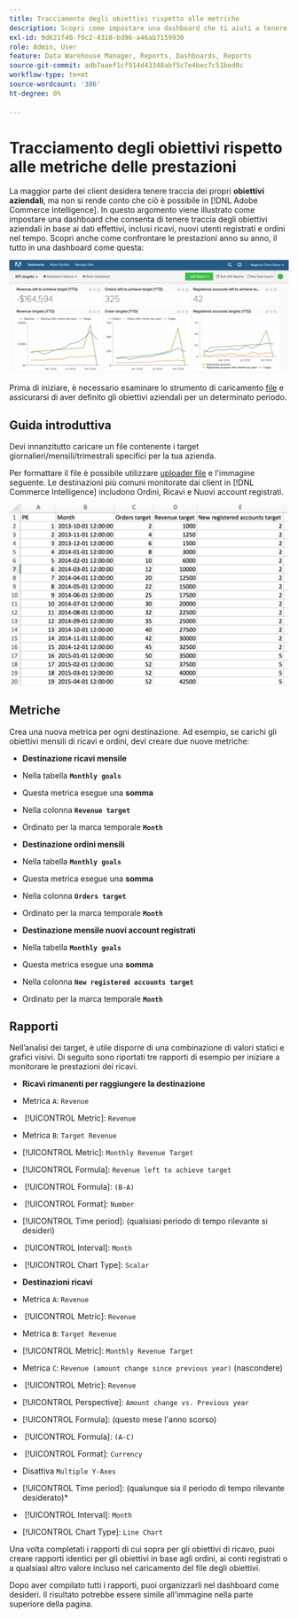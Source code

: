 ```yaml
---
title: Tracciamento degli obiettivi rispetto alle metriche
description: Scopri come impostare una dashboard che ti aiuti a tenere traccia degli obiettivi aziendali in base ai dati effettivi, inclusi ricavi, nuovi utenti registrati e ordini nel tempo.
exl-id: 9d621f40-f9c2-4310-bd96-a46ab7159930
role: Admin, User
feature: Data Warehouse Manager, Reports, Dashboards, Reports
source-git-commit: adb7aaef1cf914d43348abf5c7e4bec7c51bed0c
workflow-type: tm+mt
source-wordcount: '386'
ht-degree: 0%

---
```


# Tracciamento degli obiettivi rispetto alle metriche delle prestazioni

La maggior parte dei client desidera tenere traccia dei propri **obiettivi aziendali**, ma non si rende conto che ciò è possibile in [!DNL Adobe Commerce Intelligence]. In questo argomento viene illustrato come impostare una dashboard che consenta di tenere traccia degli obiettivi aziendali in base ai dati effettivi, inclusi ricavi, nuovi utenti registrati e ordini nel tempo. Scopri anche come confrontare le prestazioni anno su anno, il tutto in una dashboard come questa:

![](../../assets/Goals-_dashboard_2.png)

Prima di iniziare, è necessario esaminare lo strumento di caricamento [file](../importing-data/connecting-data/using-file-uploader.md) e assicurarsi di aver definito gli obiettivi aziendali per un determinato periodo.

## Guida introduttiva

Devi innanzitutto caricare un file contenente i target giornalieri/mensili/trimestrali specifici per la tua azienda.

Per formattare il file è possibile utilizzare [uploader file](../importing-data/connecting-data/using-file-uploader.md) e l&#39;immagine seguente. Le destinazioni più comuni monitorate dai client in [!DNL Commerce Intelligence] includono Ordini, Ricavi e Nuovi account registrati.

![](../../assets/Goals-_Excel.png)

## Metriche

Crea una nuova metrica per ogni destinazione. Ad esempio, se carichi gli obiettivi mensili di ricavi e ordini, devi creare due nuove metriche:

* **Destinazione ricavi mensile**
* Nella tabella **`Monthly goals`**
* Questa metrica esegue una **somma**
* Nella colonna **`Revenue target`**
* Ordinato per la marca temporale **`Month`**

* **Destinazione ordini mensili**
* Nella tabella **`Monthly goals`**
* Questa metrica esegue una **somma**
* Nella colonna **`Orders target`**
* Ordinato per la marca temporale **`Month`**

* **Destinazione mensile nuovi account registrati**
* Nella tabella **`Monthly goals`**
* Questa metrica esegue una **somma**
* Nella colonna **`New registered accounts target`**
* Ordinato per la marca temporale **`Month`**

## Rapporti

Nell’analisi dei target, è utile disporre di una combinazione di valori statici e grafici visivi. Di seguito sono riportati tre rapporti di esempio per iniziare a monitorare le prestazioni dei ricavi.

* **Ricavi rimanenti per raggiungere la destinazione**
* Metrica `A`: `Revenue`
* &#x200B;
  [!UICONTROL Metric]: `Revenue`

* Metrica `B`: `Target Revenue`
* [!UICONTROL Metric]: `Monthly Revenue Target`

* [!UICONTROL Formula]: `Revenue left to achieve target`
* &#x200B;
  [!UICONTROL Formula]: `(B-A)`
* &#x200B;
  [!UICONTROL Format]: `Number`

* [!UICONTROL Time period]: (qualsiasi periodo di tempo rilevante si desideri)
* &#x200B;
  [!UICONTROL Interval]: `Month`
* &#x200B;
  [!UICONTROL Chart Type]: `Scalar`

* **Destinazioni ricavi**
* Metrica `A`: `Revenue`
* &#x200B;
  [!UICONTROL Metric]: `Revenue`

* Metrica `B`: `Target Revenue`
* [!UICONTROL Metric]: `Monthly Revenue Target`

* Metrica `C`: `Revenue (amount change since previous year)` (nascondere)
* &#x200B;
  [!UICONTROL Metric]: `Revenue`
* [!UICONTROL Perspective]: `Amount change vs. Previous year`

* [!UICONTROL Formula]: (questo mese l&#39;anno scorso)
* &#x200B;
  [!UICONTROL Formula]: `(A-C)`
* &#x200B;
  [!UICONTROL Format]: `Currency`

* Disattiva `Multiple Y-Axes`
* [!UICONTROL Time period]: (qualunque sia il periodo di tempo rilevante desiderato)*
* &#x200B;
  [!UICONTROL Interval]: `Month`
* [!UICONTROL Chart Type]: `Line Chart`

Una volta completati i rapporti di cui sopra per gli obiettivi di ricavo, puoi creare rapporti identici per gli obiettivi in base agli ordini, ai conti registrati o a qualsiasi altro valore incluso nel caricamento del file degli obiettivi.

Dopo aver compilato tutti i rapporti, puoi organizzarli nel dashboard come desideri. Il risultato potrebbe essere simile all’immagine nella parte superiore della pagina.
